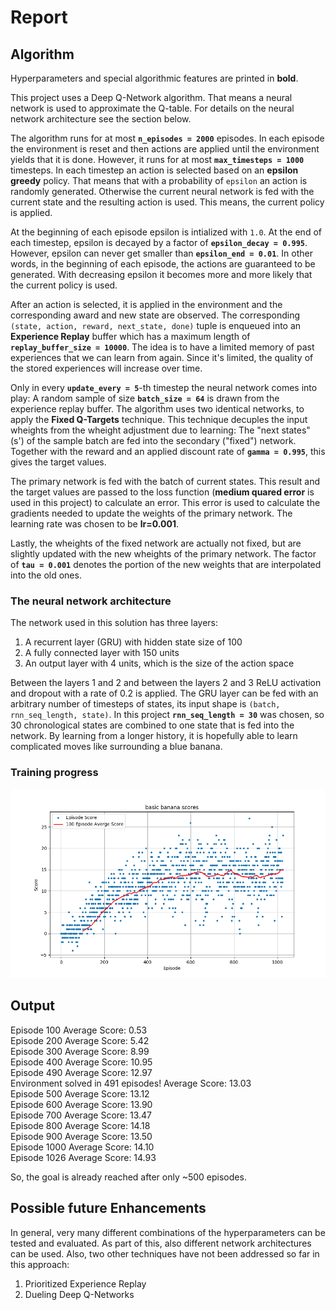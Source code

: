 # Report

## Algorithm
Hyperparameters and special algorithmic features are printed in **bold**.

This project uses a Deep Q-Network algorithm.
That means a neural network is used to approximate the Q-table.
For details on the neural network architecture see the section below.

The algorithm runs for at most **`n_episodes = 2000`** episodes.
In each episode the environment is reset and then actions are applied until the environment yields that it is done.
However, it runs for at most **`max_timesteps = 1000`** timesteps.
In each timestep an action is selected based on an **epsilon greedy** policy.
That means that with a probability of `epsilon` an action is randomly generated.
Otherwise the current neural network is fed with the current state and the resulting action is used.
This means, the current policy is applied.

At the beginning of each episode epsilon is intialized with `1.0`.
At the end of each timestep, epsilon is decayed by a factor of **`epsilon_decay = 0.995`**.
However, epsilon can never get smaller than **`epsilon_end = 0.01`**.
In other words, in the beginning of each episode, the actions are guaranteed to be generated.
With decreasing epsilon it becomes more and more likely that the current policy is used.

After an action is selected, it is applied in the environment and the corresponding award and new state are observed.
The corresponding `(state, action, reward, next_state, done)` tuple is enqueued into an **Experience Replay** buffer which has a maximum length of **`replay_buffer_size = 10000`**. 
The idea is to have a limited memory of past experiences that we can learn from again.
Since it's limited, the quality of the stored experiences will increase over time.

Only in every **`update_every = 5`**-th timestep the neural network comes into play:
A random sample of size **`batch_size = 64`** is drawn from the experience replay buffer.
The algorithm uses two identical networks, to apply the **Fixed Q-Targets** technique.
This technique decuples the input wheights from the wheight adjustment due to learning:
The "next states" (s') of the sample batch are fed into the secondary ("fixed") network.
Together with the reward and an applied discount rate of **`gamma = 0.995`**, this gives the target values.

The primary network is fed with the batch of current states.
This result and the target values are passed to the loss function (**medium quared error** is used in this project) to calculate an error.
This error is used to calculate the gradients needed to update the weights of the primary network. The learning rate was chosen to be **lr=0.001**.

Lastly, the wheights of the fixed network are actually not fixed, but are slightly updated with the new wheights of the primary network.
The factor of **`tau = 0.001`** denotes the portion of the new weights that are interpolated into the old ones.

### The neural network architecture
The network used in this solution has three layers:
  1. A recurrent layer (GRU) with hidden state size of 100
  2. A fully connected layer with 150 units
  3. An output layer with 4 units, which is the size of the action space
  
Between the layers 1 and 2 and between the layers 2 and 3 ReLU activation and dropout with a rate of 0.2 is applied.
The GRU layer can be fed with an arbitrary number of timesteps of states, its input shape is `(batch, rnn_seq_length, state)`.
In this project **`rnn_seq_length = 30`** was chosen, so 30 chronological states are combined to one state that is fed into the network.
By learning from a longer history, it is hopefully able to learn complicated moves like surrounding a blue banana.

### Training progress
![graph](basic_banana_scores.png?raw=true "basic_banana_scores")

## Output
Episode 100	Average Score: 0.53  
Episode 200	Average Score: 5.42  
Episode 300	Average Score: 8.99  
Episode 400	Average Score: 10.95  
Episode 490	Average Score: 12.97  
Environment solved in 491 episodes!	Average Score: 13.03  
Episode 500	Average Score: 13.12  
Episode 600	Average Score: 13.90  
Episode 700	Average Score: 13.47  
Episode 800	Average Score: 14.18  
Episode 900	Average Score: 13.50  
Episode 1000	Average Score: 14.10  
Episode 1026	Average Score: 14.93  

So, the goal is already reached after only ~500 episodes.

## Possible future Enhancements
In general, very many different combinations of the hyperparameters can be tested and evaluated.
As part of this, also different network architectures can be used.
Also, two other techniques have not been addressed so far in this approach:
  1. Prioritized Experience Replay
  2. Dueling Deep Q-Networks
